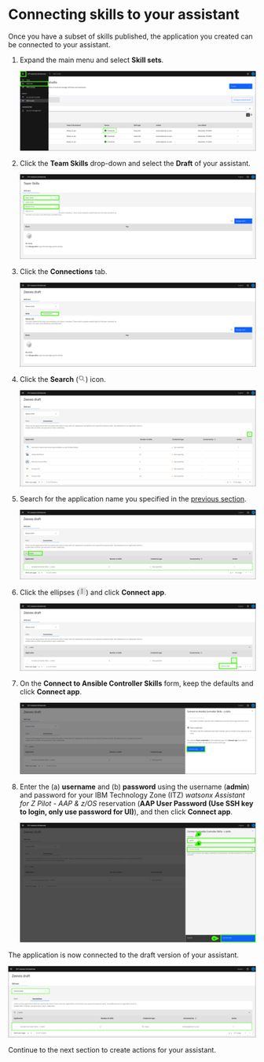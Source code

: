 # Connecting skills to your assistant

Once you have a subset of skills published, the application you created can be connected to your assistant. 

1. Expand the main menu and select **Skill sets**.

    ![](_attachments/skillSets0.png)

2. Click the **Team Skills** drop-down and select the **Draft** of your assistant.

    ![](_attachments/skillSets1.png)

3. Click the **Connections** tab.

    ![](_attachments/skillSets2.png)

4. Click the **Search** (![](_attachments/searchIcon.png)) icon.

    ![](_attachments/skillSets3.png)

5. Search for the application name you specified in the [previous section](importSkills.md/#skillApp).

    ![](_attachments/skillSets4.png)

6. Click the ellipses (![](_attachments/ellipsesIcon.png)) and click **Connect app**.

    ![](_attachments/skillSets5.png)

7. On the **Connect to Ansible Controller Skills** form, keep the defaults and click **Connect app**.

    ![](_attachments/skillSets6.png)

8. Enter the (a) **username** and (b) **password** using the username (**admin**) and password for your IBM Technology Zone (ITZ) *watsonx Assistant for Z Pilot - AAP & z/OS* reservation (**AAP User Password (Use SSH key to login, only use password for UI)**), and then click **Connect app**.

    ![](_attachments/skillSets7.png)

The application is now connected to the draft version of your assistant.

![](_attachments/skillSets8.png)

Continue to the next section to create actions for your assistant.